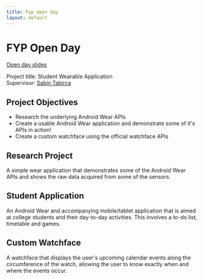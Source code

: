 ```yaml
---
title: Fyp open day
layout: default
---
```


# FYP Open Day

[Open day slides](https://docs.google.com/presentation/d/1oB3xE2_xyBnGJ1O5VPST-bvAHS8tAJOEB7EWTvpDams/edit?usp=sharing)

Project title: Student Wearable Application  
Supervisor: [Sabin Tabirca](http://www.cs.ucc.ie/~stabirca/)

## Project Objectives
 - Research the underlying Android Wear APIs
 - Create a usable Android Wear application and demonstrate some of it's APIs in action!
 - Create a custom watchface using the official watchface APIs

## Research Project
A simple wear application that demonstrates some of the Android Wear APIs and
shows the raw data acquired from some of the sensors.

## Student Application
An Android Wear and accompanying mobile/tablet application that is aimed at college
students and their day-to-day activities. This involves a to-do list, timetable
and games.

## Custom Watchface
A watchface that displays the user's upcoming calendar events along the circumference
of the watch, allowing the user to know exactly when and where the events occur.
